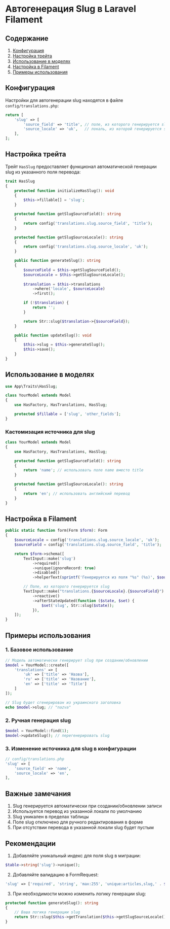 # Автогенерация Slug в Laravel Filament

## Содержание
1. [Конфигурация](#конфигурация)
2. [Настройка трейта](#настройка-трейта)
3. [Использование в моделях](#использование-в-моделях)
4. [Настройка в Filament](#настройка-в-filament)
5. [Примеры использования](#примеры-использования)

## Конфигурация

Настройки для автогенерации slug находятся в файле `config/translations.php`:

```php
return [
    'slug' => [
        'source_field' => 'title', // поле, из которого генерируется slug
        'source_locale' => 'uk',   // локаль, из которой генерируется slug
    ],
];
```

## Настройка трейта

Трейт `HasSlug` предоставляет функционал автоматической генерации slug из указанного поля перевода:

```php
trait HasSlug
{
    protected function initializeHasSlug(): void
    {
        $this->fillable[] = 'slug';
    }

    protected function getSlugSourceField(): string
    {
        return config('translations.slug.source_field', 'title');
    }

    protected function getSlugSourceLocale(): string
    {
        return config('translations.slug.source_locale', 'uk');
    }

    public function generateSlug(): string
    {
        $sourceField = $this->getSlugSourceField();
        $sourceLocale = $this->getSlugSourceLocale();
        
        $translation = $this->translations
            ->where('locale', $sourceLocale)
            ->first();

        if (!$translation) {
            return '';
        }

        return Str::slug($translation->{$sourceField});
    }

    public function updateSlug(): void
    {
        $this->slug = $this->generateSlug();
        $this->save();
    }
}
```

## Использование в моделях

```php
use App\Traits\HasSlug;

class YourModel extends Model
{
    use HasFactory, HasTranslations, HasSlug;

    protected $fillable = ['slug', 'other_fields'];
}
```

### Кастомизация источника для slug

```php
class YourModel extends Model
{
    use HasFactory, HasTranslations, HasSlug;

    protected function getSlugSourceField(): string
    {
        return 'name'; // использовать поле name вместо title
    }

    protected function getSlugSourceLocale(): string
    {
        return 'en'; // использовать английский перевод
    }
}
```

## Настройка в Filament

```php
public static function form(Form $form): Form
{
    $sourceLocale = config('translations.slug.source_locale', 'uk');
    $sourceField = config('translations.slug.source_field', 'title');

    return $form->schema([
        TextInput::make('slug')
            ->required()
            ->unique(ignoreRecord: true)
            ->disabled()
            ->helperText(sprintf('Генерируется из поля "%s" (%s)', $sourceField, strtoupper($sourceLocale))),

        // Поле, из которого генерируется slug
        TextInput::make("translations.{$sourceLocale}.{$sourceField}")
            ->reactive()
            ->afterStateUpdated(function ($state, $set) {
                $set('slug', Str::slug($state));
            }),
    ]);
}
```

## Примеры использования

### 1. Базовое использование
```php
// Модель автоматически генерирует slug при создании/обновлении
$model = YourModel::create([
    'translations' => [
        'uk' => ['title' => 'Назва'],
        'ru' => ['title' => 'Название'],
        'en' => ['title' => 'Title']
    ]
]);

// Slug будет сгенерирован из украинского заголовка
echo $model->slug; // "nazva"
```

### 2. Ручная генерация slug
```php
$model = YourModel::find(1);
$model->updateSlug(); // перегенерировать slug
```

### 3. Изменение источника для slug в конфигурации
```php
// config/translations.php
'slug' => [
    'source_field' => 'name',
    'source_locale' => 'en',
],
```

## Важные замечания

1. Slug генерируется автоматически при создании/обновлении записи
2. Используется перевод из указанной локали по умолчанию
3. Slug уникален в пределах таблицы
4. Поле slug отключено для ручного редактирования в форме
5. При отсутствии перевода в указанной локали slug будет пустым

## Рекомендации

1. Добавляйте уникальный индекс для поля slug в миграции:
```php
$table->string('slug')->unique();
```

2. Добавляйте валидацию в FormRequest:
```php
'slug' => ['required', 'string', 'max:255', 'unique:articles,slug,' . $this->id],
```

3. При необходимости можно изменить логику генерации slug:
```php
protected function generateSlug(): string
{
    // Ваша логика генерации slug
    return Str::slug($this->getTranslation($this->getSlugSourceLocale())->{$this->getSlugSourceField()});
}
